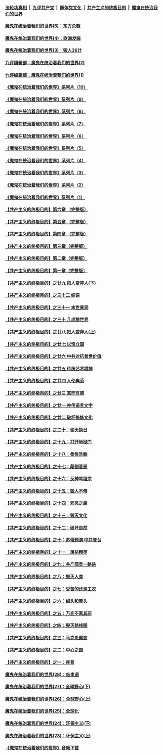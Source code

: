 ####  [法轮功真相](../../../../basic/blob/master/README.md?t=09190131) &nbsp;|&nbsp; [九评共产党](../../../../9ping.md/blob/master/README.md?t=09190131) &nbsp;|&nbsp; [解体党文化](../../../../jtdwh.md/blob/master/README.md?t=09190131)  &nbsp;|&nbsp; [共产主义的终极目的](../../../../gczydzjmd.md/blob/master/README.md?t=09190131) &nbsp;|&nbsp; [魔鬼在统治我们的世界](../../../../mgztzwmdsj.md/blob/master/README.md?t=09190131) 

#### [魔鬼在统治着我们的世界(5)：东方杀戮](../pages/nsc422/n10417707.md?t=09190131) 

#### [魔鬼在统治着我们的世界(4)：欧洲发端](../pages/nsc422/n10414890.md?t=09190131) 

#### [魔鬼在统治着我们的世界(3)：毁人36计](../pages/nsc422/n10411583.md?t=09190131) 

#### [九评编辑部：魔鬼在统治着我们的世界(2)](../pages/nsc422/n10410036.md?t=09190131) 

#### [九评编辑部：魔鬼在统治着我们的世界(1)](../pages/nsc422/n10406825.md?t=09190131) 

#### [《魔鬼在统治着我们的世界》系列片（10）](../pages/nsc422/n12292670.md?t=09190131) 

#### [《魔鬼在统治着我们的世界》系列片（9）](../pages/nsc422/n12290859.md?t=09190131) 

#### [《魔鬼在统治着我们的世界》系列片（8）](../pages/nsc422/n12287445.md?t=09190131) 

#### [《魔鬼在统治着我们的世界》系列片（7）](../pages/nsc422/n12283425.md?t=09190131) 

#### [《魔鬼在统治着我们的世界》系列片（6）](../pages/nsc422/n12282314.md?t=09190131) 

#### [《魔鬼在统治着我们的世界》系列片（5）](../pages/nsc422/n12281419.md?t=09190131) 

#### [《魔鬼在统治着我们的世界》系列片（4）](../pages/nsc422/n12274024.md?t=09190131) 

#### [《魔鬼在统治着我们的世界》系列片（3）](../pages/nsc422/n12271322.md?t=09190131) 

#### [《魔鬼在统治着我们的世界》系列片（2）](../pages/nsc422/n12269049.md?t=09190131) 

#### [《魔鬼在统治着我们的世界》系列片（1）](../pages/nsc422/n12267575.md?t=09190131) 

#### [【共产主义的终极目的】第六章 （完整版）](../pages/nsc422/n11428913.md?t=09190131) 

#### [【共产主义的终极目的】第五章 （完整版）](../pages/nsc422/n11428912.md?t=09190131) 

#### [【共产主义的终极目的】第四章 （完整版）](../pages/nsc422/n11428907.md?t=09190131) 

#### [【共产主义的终极目的】第三章（完整版）](../pages/nsc422/n11428848.md?t=09190131) 

#### [【共产主义的终极目的】第二章（完整版）](../pages/nsc422/n11428831.md?t=09190131) 

#### [【共产主义的终极目的】第一章（完整版）](../pages/nsc422/n11417651.md?t=09190131) 

#### [【共产主义的终极目的】之廿九 把人变非人(下)](../pages/nsc422/n11344140.md?t=09190131) 

#### [【共产主义的终极目的】之三十二 结语](../pages/nsc422/n11360535.md?t=09190131) 

#### [【共产主义的终极目的】之三十一 末世景观](../pages/nsc422/n11351129.md?t=09190131) 

#### [【共产主义的终极目的】之三十 几成狼世界](../pages/nsc422/n11348280.md?t=09190131) 

#### [【共产主义的终极目的】之廿八 把人变非人(上)](../pages/nsc422/n11340492.md?t=09190131) 

#### [【共产主义的终极目的】之廿七 以恨立国](../pages/nsc422/n11336944.md?t=09190131) 

#### [【共产主义的终极目的】之廿六 中共对抗普世价值](../pages/nsc422/n11324785.md?t=09190131) 

#### [【共产主义的终极目的】之廿五 传统艺术颂神](../pages/nsc422/n11296396.md?t=09190131) 

#### [【共产主义的终极目的】之廿四 人伦典范](../pages/nsc422/n11296397.md?t=09190131) 

#### [【共产主义的终极目的】之廿三 富而有德](../pages/nsc422/n11283598.md?t=09190131) 

#### [【共产主义的终极目的】之廿一 神传语言文字](../pages/nsc422/n11263265.md?t=09190131) 

#### [【共产主义的终极目的】之廿二 破坏修炼文化](../pages/nsc422/n11245728.md?t=09190131) 

#### [【共产主义的终极目的】之二十：偷天换日](../pages/nsc422/n11238846.md?t=09190131) 

#### [【共产主义的终极目的】之十九：打开地狱门](../pages/nsc422/n11206376.md?t=09190131) 

#### [【共产主义的终极目的】之十八：柔性洗脑](../pages/nsc422/n11199994.md?t=09190131) 

#### [【共产主义的终极目的】之十七：颠倒善恶](../pages/nsc422/n11179782.md?t=09190131) 

#### [【共产主义的终极目的】之十六：反神骂祖宗](../pages/nsc422/n11166798.md?t=09190131) 

#### [【共产主义的终极目的】之十五：毁人不倦](../pages/nsc422/n11166792.md?t=09190131) 

#### [【共产主义的终极目的】之十四：邪恶之最](../pages/nsc422/n11150249.md?t=09190131) 

#### [【共产主义的终极目的】之十三：毁灭文化](../pages/nsc422/n11135227.md?t=09190131) 

#### [【共产主义的终极目的】之十二：破坏自然](../pages/nsc422/n11135214.md?t=09190131) 

#### [【共产主义的终极目的】之十：苏俄预演 中共登台](../pages/nsc422/n11118424.md?t=09190131) 

#### [【共产主义的终极目的】之十一：屠杀精英](../pages/nsc422/n11118442.md?t=09190131) 

#### [【共产主义的终极目的】之九：共产邪灵一路杀](../pages/nsc422/n11114139.md?t=09190131) 

#### [【共产主义的终极目的】之八：毁灭人类](../pages/nsc422/n11108503.md?t=09190131) 

#### [【共产主义的终极目的】之七：受苦的还是工农](../pages/nsc422/n11101809.md?t=09190131) 

#### [【共产主义的终极目的】之六：甜头和苦头](../pages/nsc422/n11096971.md?t=09190131) 

#### [【共产主义的终极目的】之五：万变不离其邪](../pages/nsc422/n11091285.md?t=09190131) 

#### [【共产主义的终极目的】之四：毁灭路线图](../pages/nsc422/n11086284.md?t=09190131) 

#### [【共产主义的终极目的】之三：马克思魔变](../pages/nsc422/n11061941.md?t=09190131) 

#### [【共产主义的终极目的】之二：中心之国](../pages/nsc422/n11047728.md?t=09190131) 

#### [【共产主义的终极目的】之一：序言](../pages/nsc422/n11086077.md?t=09190131) 

#### [魔鬼在统治着我们的世界(28)：结束语](../pages/nsc422/n10936246.md?t=09190131) 

#### [魔鬼在统治着我们的世界(27)：全球野心(下)](../pages/nsc422/n10928319.md?t=09190131) 

#### [魔鬼在统治着我们的世界(26)：全球野心(上)](../pages/nsc422/n10900318.md?t=09190131) 

#### [魔鬼在统治着我们的世界(25)：全球化](../pages/nsc422/n10788205.md?t=09190131) 

#### [魔鬼在统治着我们的世界(24)：环保主义(下)](../pages/nsc422/n10695307.md?t=09190131) 

#### [魔鬼在统治着我们的世界(23)：环保主义(上)](../pages/nsc422/n10688613.md?t=09190131) 

#### [《魔鬼在统治着我们的世界》音频下载](../pages/nsc422/n10635553.md?t=09190131) 

